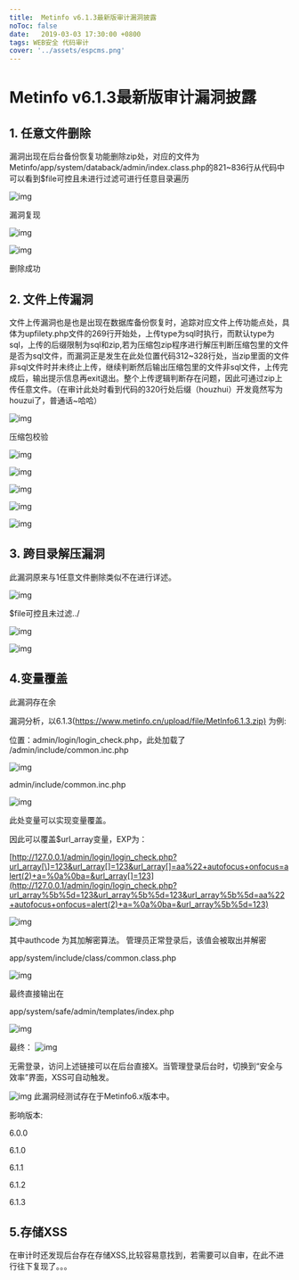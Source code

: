 ```yaml
---
title:  Metinfo v6.1.3最新版审计漏洞披露
noToc: false
date:   2019-03-03 17:30:00 +0800
tags: WEB安全 代码审计
cover: '../assets/espcms.png' 
---
```


# **Metinfo v6.1.3最新版审计漏洞披露**

## 1. **任意文件删除**

漏洞出现在后台备份恢复功能删除zip处，对应的文件为Metinfo/app/system/databack/admin/index.class.php的821~836行从代码中可以看到$file可控且未进行过滤可进行任意目录遍历

![img]({{site.baseurl}}/assets/images/metinfo/图片1.png) 

漏洞复现

![img]({{site.baseurl}}/assets/images/metinfo/图片2.png) 

![img]({{site.baseurl}}/assets/images/metinfo/图片3.png) 

删除成功

## 2. **文件上传漏洞**

文件上传漏洞也是也是出现在数据库备份恢复时，追踪对应文件上传功能点处，具体为upfilety.php文件的269行开始处，上传type为sql时执行，而默认type为sql，上传的后缀限制为sql和zip,若为压缩包zip程序进行解压判断压缩包里的文件是否为sql文件，而漏洞正是发生在此处位置代码312~328行处，当zip里面的文件非sql文件时并未终止上传，继续判断然后输出压缩包里的文件非sql文件，上传完成后，输出提示信息再exit退出。整个上传逻辑判断存在问题，因此可通过zip上传任意文件。（在审计此处时看到代码的320行处后缀（houzhui）开发竟然写为houzui了，普通话~哈哈）

![img]({{site.baseurl}}/assets/images/metinfo/图片4.png) 

压缩包校验

![img]({{site.baseurl}}/assets/images/metinfo/图片5.png) 

![img]({{site.baseurl}}/assets/images/metinfo/图片6.png) 

 

![img]({{site.baseurl}}/assets/images/metinfo/图片7.png) 

![img]({{site.baseurl}}/assets/images/metinfo/图片8.png) 

![img]({{site.baseurl}}/assets/images/metinfo/图片9.png) 

## 3. **跨目录解压漏洞**

此漏洞原来与1任意文件删除类似不在进行详述。

![img]({{site.baseurl}}/assets/images/metinfo/图片10.png) 

$file可控且未过滤../

![img]({{site.baseurl}}/assets/images/metinfo/图片11.png) 

![img]({{site.baseurl}}/assets/images/metinfo/图片12.png) 

## **4.变量覆盖**

此漏洞存在余

漏洞分析，以6.1.3(<https://www.metinfo.cn/upload/file/MetInfo6.1.3.zip)> 为例:

位置：admin/login/login_check.php，此处加载了 /admin/include/common.inc.php

 

![img]({{site.baseurl}}/assets/images/metinfo/图片13.png) 

 

admin/include/common.inc.php

 

![img]({{site.baseurl}}/assets/images/metinfo/图片14.png) 

 

此处变量可以实现变量覆盖。

 

因此可以覆盖$url_array变量，EXP为：

[http://127.0.0.1/admin/login/login_check.php?url_array[\]=123&url_array[]=123&url_array[]=aa%22+autofocus+onfocus=alert(2)+a=%0a%0ba=&url_array[]=123](http://127.0.0.1/admin/login/login_check.php?url_array%5b%5d=123&url_array%5b%5d=123&url_array%5b%5d=aa%22+autofocus+onfocus=alert(2)+a=%0a%0ba=&url_array%5b%5d=123)

![img]({{site.baseurl}}/assets/images/metinfo/图片15.png) 


其中authcode 为其加解密算法。
管理员正常登录后，该值会被取出并解密

app/system/include/class/common.class.php

![img]({{site.baseurl}}/assets/images/metinfo/图片16.png) 

最终直接输出在

app/system/safe/admin/templates/index.php

![img]({{site.baseurl}}/assets/images/metinfo/图片17.png) 

最终：
![img]({{site.baseurl}}/assets/images/metinfo/图片18.png) 

无需登录，访问上述链接可以在后台直接X。当管理登录后台时，切换到“安全与效率”界面，XSS可自动触发。

![img]({{site.baseurl}}/assets/images/metinfo/图片19.png) 
此漏洞经测试存在于Metinfo6.x版本中。

影响版本:

6.0.0

6.1.0

6.1.1

6.1.2

6.1.3

## **5.存储XSS**

在审计时还发现后台存在存储XSS,比较容易意找到，若需要可以自审，在此不进行往下复现了。。。
